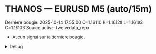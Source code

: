 # THANOS — EURUSD M5 (auto/15m)
Dernière bougie: 2025-10-14 17:55:00  O=1.16110  H=1.16128  L=1.16103  C=1.16103
Source active: twelvedata_repo

- Aucun signal sur la dernière bougie.

<details><summary>Debug</summary>

- TD_API_KEY manquant.

</details>